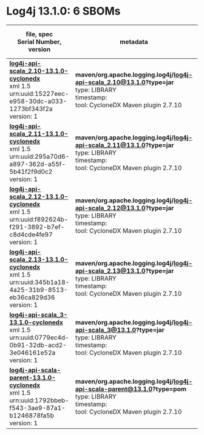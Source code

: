 Log4j 13.1.0: 6 SBOMs
=======

| file, spec<br>Serial Number, version| metadata | components<br>by type<br>- libs purl types |
| ----------------------------------- | -------- | ------------------------------------------ |
| **[log4j-api-scala_2.10-13.1.0-cyclonedx](maven/org.apache.logging.log4j/log4j-api-scala_2.10/13.1.0/log4j-api-scala_2.10-13.1.0-cyclonedx.xml)**<br>xml 1.5<br>urn:uuid:15227eec-e958-30dc-a033-1273bf343f2a<br>version: 1 | **maven/org.apache.logging.log4j/log4j-api-scala_2.10@13.1.0?type=jar**<br>type: LIBRARY<br>timestamp: <br>tool: CycloneDX Maven plugin 2.7.10 | 4<br>`library`: 4 <br>- `maven`: 4  |
| **[log4j-api-scala_2.11-13.1.0-cyclonedx](maven/org.apache.logging.log4j/log4j-api-scala_2.11/13.1.0/log4j-api-scala_2.11-13.1.0-cyclonedx.xml)**<br>xml 1.5<br>urn:uuid:295a70d6-a897-362d-a55f-5b41f2f9d0c2<br>version: 1 | **maven/org.apache.logging.log4j/log4j-api-scala_2.11@13.1.0?type=jar**<br>type: LIBRARY<br>timestamp: <br>tool: CycloneDX Maven plugin 2.7.10 | 3<br>`library`: 3 <br>- `maven`: 3  |
| **[log4j-api-scala_2.12-13.1.0-cyclonedx](maven/org.apache.logging.log4j/log4j-api-scala_2.12/13.1.0/log4j-api-scala_2.12-13.1.0-cyclonedx.xml)**<br>xml 1.5<br>urn:uuid:f892624b-f291-3892-b7ef-c8d4cde4fe97<br>version: 1 | **maven/org.apache.logging.log4j/log4j-api-scala_2.12@13.1.0?type=jar**<br>type: LIBRARY<br>timestamp: <br>tool: CycloneDX Maven plugin 2.7.10 | 4<br>`library`: 4 <br>- `maven`: 4  |
| **[log4j-api-scala_2.13-13.1.0-cyclonedx](maven/org.apache.logging.log4j/log4j-api-scala_2.13/13.1.0/log4j-api-scala_2.13-13.1.0-cyclonedx.xml)**<br>xml 1.5<br>urn:uuid:345b1a18-4a25-31b9-8513-eb36ca829d36<br>version: 1 | **maven/org.apache.logging.log4j/log4j-api-scala_2.13@13.1.0?type=jar**<br>type: LIBRARY<br>timestamp: <br>tool: CycloneDX Maven plugin 2.7.10 | 4<br>`library`: 4 <br>- `maven`: 4  |
| **[log4j-api-scala_3-13.1.0-cyclonedx](maven/org.apache.logging.log4j/log4j-api-scala_3/13.1.0/log4j-api-scala_3-13.1.0-cyclonedx.xml)**<br>xml 1.5<br>urn:uuid:0779ec4d-0b91-32db-acd2-3e046161e52a<br>version: 1 | **maven/org.apache.logging.log4j/log4j-api-scala_3@13.1.0?type=jar**<br>type: LIBRARY<br>timestamp: <br>tool: CycloneDX Maven plugin 2.7.10 | 4<br>`library`: 4 <br>- `maven`: 4  |
| **[log4j-api-scala-parent-13.1.0-cyclonedx](maven/org.apache.logging.log4j/log4j-api-scala-parent/13.1.0/log4j-api-scala-parent-13.1.0-cyclonedx.xml)**<br>xml 1.5<br>urn:uuid:1792bbeb-f543-3ae9-87a1-b1246878fa5b<br>version: 1 | **maven/org.apache.logging.log4j/log4j-api-scala-parent@13.1.0?type=pom**<br>type: LIBRARY<br>timestamp: <br>tool: CycloneDX Maven plugin 2.7.10 | 16<br>`library`: 16 <br>- `maven`: 16  |
